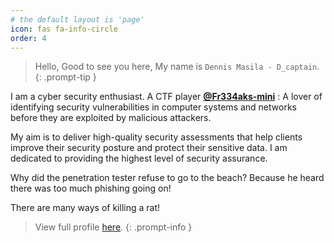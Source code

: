 ```yaml
---
# the default layout is 'page'
icon: fas fa-info-circle
order: 4
---
```


> Hello, Good to see you here, My name is `Dennis Masila - D_captain`.
{: .prompt-tip }

I am a cyber security enthusiast. A CTF player [**@Fr334aks-mini**](https://twitter.com/fr334aksmini)
: A lover of identifying security vulnerabilities in computer systems and networks before they are exploited by malicious attackers. 


My aim is to deliver high-quality security assessments that help clients improve their security posture and protect their sensitive data. 
I am dedicated to providing the highest level of security assurance.


Why did the penetration tester refuse to go to the beach? Because he heard there was too much phishing going on!

There are many ways of killing a rat!

> View full profile [here](https://www.linkedin.com/in/dennis-masila-a48067160/).
{: .prompt-info }

